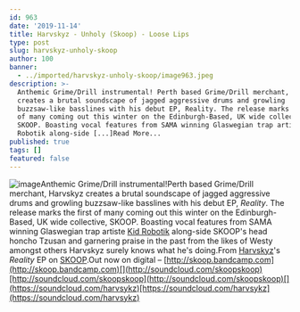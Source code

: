 ```yaml
---
id: 963
date: '2019-11-14'
title: Harvskyz - Unholy (Skoop) - Loose Lips
type: post
slug: harvskyz-unholy-skoop
author: 100
banner:
  - ../imported/harvskyz-unholy-skoop/image963.jpeg
description: >-
  Anthemic Grime/Drill instrumental! Perth based Grime/Drill merchant, Harvskyz
  creates a brutal soundscape of jagged aggressive drums and growling
  buzzsaw-like basslines with his debut EP, Reality. The release marks the first
  of many coming out this winter on the Edinburgh-Based, UK wide collective,
  SKOOP. Boasting vocal features from SAMA winning Glaswegian trap artiste Kid
  Robotik along-side [...]Read More...
published: true
tags: []
featured: false
---
```

![image](../../imported/harvskyz-unholy-skoop/image963.jpeg)Anthemic Grime/Drill instrumental!Perth based Grime/Drill merchant, Harvskyz creates a brutal soundscape of jagged aggressive drums and growling buzzsaw-like basslines with his debut EP, _Reality_. The release marks the first of many coming out this winter on the Edinburgh-Based, UK wide collective, SKOOP. Boasting vocal features from SAMA winning Glaswegian trap artiste [Kid Robotik](https://soundcloud.com/kid-robotik) along-side SKOOP's head honcho Tzusan and garnering praise in the past from the likes of Westy amongst others Harvskyz surely knows what he's doing.From [Harvskyz](https://soundcloud.com/harvsykz)'s _Reality_ EP on [SKOOP](http://skoop.bandcamp.com).Out now on digital – [http://skoop.bandcamp.com](http://skoop.bandcamp.com)[](http://soundcloud.com/skoopskoop)[http://soundcloud.com/skoopskoop](http://soundcloud.com/skoopskoop)[](https://soundcloud.com/harvsykz)[https://soundcloud.com/harvsykz](https://soundcloud.com/harvsykz)